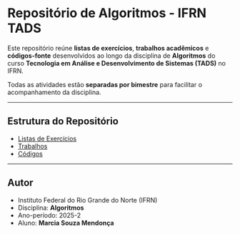 # Repositório de Algoritmos - IFRN TADS

Este repositório reúne **listas de exercícios**, **trabalhos acadêmicos** e **códigos-fonte** desenvolvidos ao longo da disciplina de **Algoritmos** do curso **Tecnologia em Análise e Desenvolvimento de Sistemas (TADS)** no IFRN.  

Todas as atividades estão **separadas por bimestre** para facilitar o acompanhamento da disciplina.  

---

## Estrutura do Repositório

- [Listas de Exercícios](./listas/README.md)  
- [Trabalhos](./trabalhos/README.md)  
- [Códigos](./codigos/README.md)  

---

## Autor

- Instituto Federal do Rio Grande do Norte (IFRN)
- Disciplina: **Algoritmos**
- Ano-período: 2025-2
- Aluno: **Marcia Souza Mendonça**  

